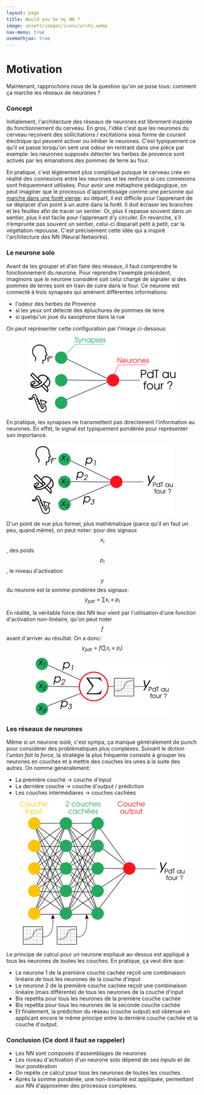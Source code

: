 ```yaml
---
layout: page
title: Would you be my NN ? 
image: assets/images/icons/archi.webp
nav-menu: true
usemathjax: true 
---
```


# Motivation 

Maintenant, rapprochons nous de la question qu'on se pose tous: comment ça marche les réseaux de neurones ? 

### Concept 

Initialement, l'architecture des réseaux de neurones est librement inspirée du fonctionnement du cerveau. En gros, l'idée c'est que les neurones du cerveau reçoivent des sollicitations / excitations sous forme de courant électrique qui peuvent activer ou inhiber le neurones. C'est typiquement ce qu'il se passe lorsqu'on sent une odeur en rentrant dans une pièce par exemple: les neurones supposés détecter les herbes de provence sont activés par les émanations des pommes de terre au four. 

En pratique, c'est légèrement plus compliqué puisque le cerveau crée en réalité des connexions entre les neurones et les renforce si ces connexions sont fréquemment utilisées. Pour avoir une métaphore pédagogique, on peut imaginer que le processus d'apprentissage comme une personne qui [marche dans une forêt vierge](http://rire.ctreq.qc.ca/2016/03/apprentissage-cerveau/): au départ, il est difficile pour l’apprenant de se déplacer d’un point à un autre dans la forêt. Il doit écraser les branches et les feuilles afin de tracer un sentier. Or, plus il repasse souvent dans un sentier, plus il est facile pour l’apprenant d’y circuler. En revanche, s’il n’emprunte pas souvent un sentier, celui-ci disparait petit à petit, car la végétation repousse. C'est précisément cette idée qui a inspiré l'architecture des NN (Neural Networks). 


### Le neurone solo 

Avant de les grouper et d'en faire des réseaux, il faut comprendre le fonctionnement du neurone. Pour reprendre l'exemple précédent, imaginons que le neurone considéré soit celui chargé de signaler si des pommes de terres sont en train de cuire dans le four. 
Ce neurone est connecté à trois synapses qui amènent différentes informations: 
* l'odeur des herbes de Provence  
* si les yeux ont détecté des épluchures de pommes de terre
* si quelqu'un joue du saxophone dans la rue 

On peut représenter cette configuration par l'image ci-dessous: 


<center>
<img src="assets/images/motivation/nn0.png">
</center>


En pratique, les synapses ne transmettent pas directement l'information au neurones. En effet, le signal est typiquement pondérée pour représenter son importance. 

<center>
<img src="assets/images/motivation/nn1.png">
</center>

D'un point de vue plus formel, plus mathématique (parce qu'il en faut un peu, quand même), on peut noter: pour des signaux $$x_i$$, des poids $$p_i$$, le niveau d'activation $$ y $$ du neurone est la somme pondérée des signaux: $$y_{pdt} = \sum x_i \times p_i$$

En réalité, la véritable force des NN leur vient par l'utilisation d'une fonction d'activation non-linéaire, qu'on peut noter $$f$$ avant d'arriver au résultat. On a donc: $$y_{pdt} = f(\sum x_i \times p_i)$$


<center>
<img src="assets/images/motivation/nn2.png">
</center>


### Les réseaux de neurones 

Même si un neurone isolé, c'est sympa, ça manque généralement de punch pour considérer des problématiques plus complexes. Suivant le diction *l'union fait la force*, la stratégie la plus fréquente consiste à grouper les neurones en couches et à mettre des couches les unes à la suite des autres. On nomme généralement: 
* La première couche -> couche d'*input*
* La dernière couche -> couche d'*output* / prédiction
* Les couches intermédiares -> couches cachées 


<center>
<img src="assets/images/motivation/nn3.png">
</center>


Le principe de calcul pour un neurone expliqué au-dessus est appliqué à tous les neurones de toutes les couches. En pratique, ça veut dire que: 
* Le neurone 1 de la première couche cachée reçoit une combinaison linéaire de tous les neurones de la couche d'input 
* Le neurone 2 de la première couche cachée reçoit une combinaison linéaire (mais différente) de tous les neurones de la couche d'input 
* Bis repetita pour tous les neurones de la première couche cachée
* Bis repetita pour tous les neurones de la seconde couche cachée
* Et finalement, la prédiction du réseau (couche output) est obtenue en applicant encore le même principe entre la dernière couche cachée et la couche d'output. 



### Conclusion (Ce dont il faut se rappeler) 

* Les NN sont composés d'assemblages de neurones 
* Les niveau d'activation d'un neurone solo dépend de ses *inputs* et de leur pondération
* On repète ce calcul pour tous les neurones de toutes les couches
* Après la somme pondérée, une non-linéarité est appliquée, permettant aux NN d'approximer des processus complexes.  
